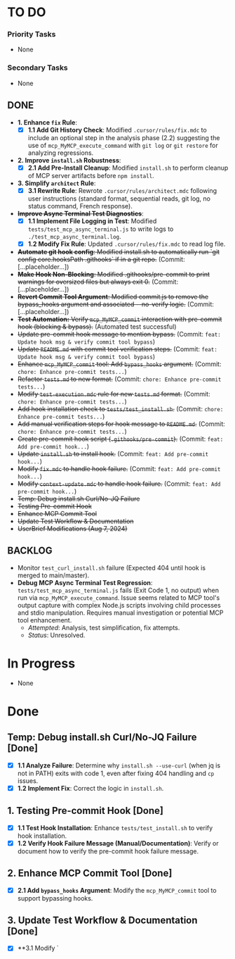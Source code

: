 # TO DO

### Priority Tasks

*   None

### Secondary Tasks

*   None

## DONE

*   **1. Enhance `fix` Rule**:
    - [x] **1.1 Add Git History Check**: Modified `.cursor/rules/fix.mdc` to include an optional step in the analysis phase (2.2) suggesting the use of `mcp_MyMCP_execute_command` with `git log` or `git restore` for analyzing regressions.
*   **2. Improve `install.sh` Robustness**:
    - [x] **2.1 Add Pre-Install Cleanup**: Modified `install.sh` to perform cleanup of MCP server artifacts before `npm install`.
*   **3. Simplify `architect` Rule**:
    - [x] **3.1 Rewrite Rule**: Rewrote `.cursor/rules/architect.mdc` following user instructions (standard format, sequential reads, git log, no status command, French response).
*   ~~**Improve Async Terminal Test Diagnostics**~~:
    - [x] **1.1 Implement File Logging in Test**: Modified `tests/test_mcp_async_terminal.js` to write logs to `./test_mcp_async_terminal.log`.
    - [x] **1.2 Modify Fix Rule**: Updated `.cursor/rules/fix.mdc` to read log file.
*   ~~**Automate git hook config**: Modified install.sh to automatically run \`git config core.hooksPath .githooks\` if in a git repo.~~ (Commit: [...placeholder...])
*   ~~**Make Hook Non-Blocking**: Modified .githooks/pre-commit to print warnings for oversized files but always exit 0.~~ (Commit: [...placeholder...])
*   ~~**Revert Commit Tool Argument**: Modified commit.js to remove the bypass_hooks argument and associated --no-verify logic.~~ (Commit: [...placeholder...])
*   ~~**Test Automation:** Verify `mcp_MyMCP_commit` interaction with pre-commit hook (blocking & bypass).~~ (Automated test successful)
*   ~~Update pre-commit hook message to mention bypass.~~ (Commit: `feat: Update hook msg & verify commit tool bypass`)
*   ~~Update `README.md` with commit tool verification steps.~~ (Commit: `feat: Update hook msg & verify commit tool bypass`)
*   ~~Enhance `mcp_MyMCP_commit` tool: Add `bypass_hooks` argument.~~ (Commit: `chore: Enhance pre-commit tests...`)
*   ~~Refactor `tests.md` to new format.~~ (Commit: `chore: Enhance pre-commit tests...`)
*   ~~Modify `test-execution.mdc` rule for new `tests.md` format.~~ (Commit: `chore: Enhance pre-commit tests...`)
*   ~~Add hook installation check to `tests/test_install.sh`.~~ (Commit: `chore: Enhance pre-commit tests...`)
*   ~~Add manual verification steps for hook message to `README.md`.~~ (Commit: `chore: Enhance pre-commit tests...`)
*   ~~Create pre-commit hook script (`.githooks/pre-commit`).~~ (Commit: `feat: Add pre-commit hook...`)
*   ~~Update `install.sh` to install hook.~~ (Commit: `feat: Add pre-commit hook...`)
*   ~~Modify `fix.mdc` to handle hook failure.~~ (Commit: `feat: Add pre-commit hook...`)
*   ~~Modify `context-update.mdc` to handle hook failure.~~ (Commit: `feat: Add pre-commit hook...`)
*   ~~Temp: Debug install.sh Curl/No-JQ Failure~~ 
*   ~~Testing Pre-commit Hook~~ 
*   ~~Enhance MCP Commit Tool~~ 
*   ~~Update Test Workflow & Documentation~~ 
*   ~~UserBrief Modifications (Aug 7, 2024)~~ 

## BACKLOG

*   Monitor `test_curl_install.sh` failure (Expected 404 until hook is merged to main/master).
*   **Debug MCP Async Terminal Test Regression**: `tests/test_mcp_async_terminal.js` fails (Exit Code 1, no output) when run via `mcp_MyMCP_execute_command`. Issue seems related to MCP tool's output capture with complex Node.js scripts involving child processes and stdio manipulation. Requires manual investigation or potential MCP tool enhancement.
    - *Attempted*: Analysis, test simplification, fix attempts.
    - *Status*: Unresolved.

# In Progress

*   None

# Done

## Temp: Debug install.sh Curl/No-JQ Failure [Done]
- [x] **1.1 Analyze Failure**: Determine why `install.sh --use-curl` (when jq is not in PATH) exits with code 1, even after fixing 404 handling and `cp` issues.
- [x] **1.2 Implement Fix**: Correct the logic in `install.sh`.

## 1. Testing Pre-commit Hook [Done]
- [x] **1.1 Test Hook Installation**: Enhance `tests/test_install.sh` to verify hook installation.
- [x] **1.2 Verify Hook Failure Message (Manual/Documentation)**: Verify or document how to verify the pre-commit hook failure message.

## 2. Enhance MCP Commit Tool [Done]
- [x] **2.1 Add `bypass_hooks` Argument**: Modify the `mcp_MyMCP_commit` tool to support bypassing hooks.

## 3. Update Test Workflow & Documentation [Done]
- [x] **3.1 Modify `